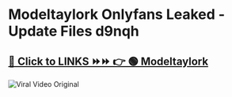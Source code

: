 
 # Modeltaylork Onlyfans Leaked - Update Files d9nqh

## <h2><a href="https://clipsfans.com/Modeltaylork&ref=git">🔗 Click to LINKS ⏩⏩ 👉 🟢 Modeltaylork </a></h2>

<a href="https://clipsfans.com/Modeltaylork&ref=git" rel="nofollow" data-target="animated-image.originalLink"><img src="https://i.ibb.co.com/xMMVF88/686577567.gif" alt="Viral Video Original" style="max-width: 100%; display: inline-block;" data-target="animated-image.originalImage"></a>

